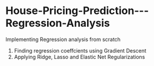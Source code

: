 # House-Pricing-Prediction---Regression-Analysis

Implementing Regression analysis from scratch

1. Finding regression coeffcients using Gradient Descent
2. Applying Ridge, Lasso and Elastic Net Regularizations
